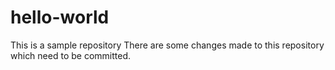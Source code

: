 # hello-world
This is a sample repository
There are some changes made to this repository which need to be committed.


